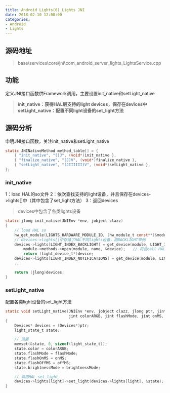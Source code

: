 ```yaml
---
title: Android Lights(6)_Lights JNI
date: 2018-02-10 12:00:00
categories: 
- Android
- Lights
---
```


## 源码地址

>   base\services\core\jni\com_android_server_lights_LightsService.cpp

## 功能

定义JNI接口函数供Framework调用，主要设置init_native和setLight_native

>   **init_native：获得HAL层支持的light devices，保存在devices中**
>   **setLight_native：配置不同light设备的set_light方法**

<!-- more -->

## 源码分析

申明JNI接口函数，关注init_native和setLight_native

```c
static JNINativeMethod method_table[] = {
	{ "init_native", "()J", (void*)init_native },
	{ "finalize_native", "(J)V", (void*)finalize_native },
	{ "setLight_native", "(JIIIIII)V", (void*)setLight_native },
};
```

### init_native
1：load HAL的so文件
2：依次查找支持的light设备，并且保存在devices->lights[]中（其中包含了set_light方法）
3：返回devices
> devices中包含了各类lights设备

```c
static jlong init_native(JNIEnv *env, jobject clazz)
{
	// load HAL so
	hw_get_module(LIGHTS_HARDWARE_MODULE_ID, (hw_module_t const**)&module);
	// devices->lights[]中存储了HAL不同lights设备，用BACKLIGHT举例
	devices->lights[LIGHT_INDEX_BACKLIGHT] = get_device(module, LIGHT_ID_BACKLIGHT);
		module->methods->open(module, name, &device);　　// 将会call HAL的open_lights，返回HAL的light_device_t，其中包含set_light方法
		return (light_device_t*)device;
	devices->lights[LIGHT_INDEX_NOTIFICATIONS] = get_device(module, LIGHT_ID_NOTIFICATIONS);
	...

	return (jlong)devices;
}
```

### setLight_native
配置各类light设备的set_light方法
```c
static void setLight_native(JNIEnv *env, jobject clazz, jlong ptr, jint light, 
                            jint colorARGB, jint flashMode, jint onMS, jint offMS, jint brightnessMode)
{
	Devices* devices = (Devices*)ptr;
	light_state_t state;

	// 设置
	memset(&state, 0, sizeof(light_state_t));
	state.color = colorARGB;
	state.flashMode = flashMode;
	state.flashOnMS = onMS;
	state.flashOffMS = offMS;
	state.brightnessMode = brightnessMode;

	// 调用HAL set_light
	devices->lights[light]->set_light(devices->lights[light], &state);
}
```
